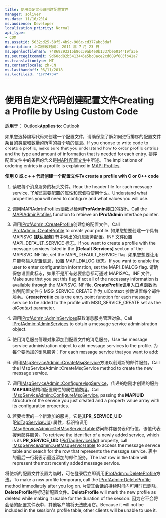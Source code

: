 ```yaml
---
title: 使用自定义代码创建配置文件
manager: soliver
ms.date: 11/16/2014
ms.audience: Developer
localization_priority: Normal
api_type:
- COM
ms.assetid: 5632cd25-58f5-4b9c-906c-cd377abc3daf
description: 上次修改时间： 2011 年 7 月 23 日
ms.openlocfilehash: 74869293215b86c69ab4e0b1337be6014419fa3e
ms.sourcegitcommit: 9d60cd82b5413446e5bc8ace2cd689f683fb41a7
ms.translationtype: MT
ms.contentlocale: zh-CN
ms.lasthandoff: 06/11/2018
ms.locfileid: "19774734"
---
```

# <a name="creating-a-profile-by-using-custom-code"></a><span data-ttu-id="b803a-103">使用自定义代码创建配置文件</span><span class="sxs-lookup"><span data-stu-id="b803a-103">Creating a Profile by Using Custom Code</span></span>

  
  
<span data-ttu-id="b803a-104">**适用于**： Outlook</span><span class="sxs-lookup"><span data-stu-id="b803a-104">**Applies to**: Outlook</span></span> 
  
<span data-ttu-id="b803a-105">如果您选择编写代码来创建一个配置文件，请确保您了解如何进行排序的配置文件条目的类型和数量的所需的每个项的信息。</span><span class="sxs-lookup"><span data-stu-id="b803a-105">If you choose to write code to create a profile, make sure that you understand how to order profile entries and the type and amount of information that is needed for each entry.</span></span> <span data-ttu-id="b803a-106">排序配置文件中的条目的含义是[MAPI 配置文件](mapi-profiles.md)中所述。</span><span class="sxs-lookup"><span data-stu-id="b803a-106">The implications of ordering entries in a profile is explained in [MAPI Profiles](mapi-profiles.md).</span></span>
  
 <span data-ttu-id="b803a-107">**使用 C 或 c + + 代码创建一个配置文件**</span><span class="sxs-lookup"><span data-stu-id="b803a-107">**To create a profile with C or C++ code**</span></span>
  
1. <span data-ttu-id="b803a-108">读取每个消息服务的标头文件。</span><span class="sxs-lookup"><span data-stu-id="b803a-108">Read the header file for each message service.</span></span> <span data-ttu-id="b803a-109">了解您需要配置的属性和您值将使用什么。</span><span class="sxs-lookup"><span data-stu-id="b803a-109">Understand what properties you will need to configure and what values you will use.</span></span>
    
2. <span data-ttu-id="b803a-110">调用[MAPIAdminProfiles](mapiadminprofiles.md)函数以检索**IProfAdmin**接口的指针。</span><span class="sxs-lookup"><span data-stu-id="b803a-110">Call the [MAPIAdminProfiles](mapiadminprofiles.md) function to retrieve an **IProfAdmin** interface pointer.</span></span> 
    
3. <span data-ttu-id="b803a-111">调用[IProfAdmin::CreateProfile](iprofadmin-createprofile.md)创建您的配置文件。</span><span class="sxs-lookup"><span data-stu-id="b803a-111">Call [IProfAdmin::CreateProfile](iprofadmin-createprofile.md) to create your profile.</span></span> <span data-ttu-id="b803a-112">如果您想要创建一个具有 MAPISVC **[默认服务]** 节中列出的消息服务配置。INF 文件设置 MAPI_DEFAULT_SERVICE 标志。</span><span class="sxs-lookup"><span data-stu-id="b803a-112">If you want to create a profile with the message services listed in the **[Default Services]** section of the MAPISVC.INF file, set the MAPI_DEFAULT_SERVICE flag.</span></span> <span data-ttu-id="b803a-113">如果您想要让用户能够输入配置信息，设置 MAPI_DIALOG 标志。</span><span class="sxs-lookup"><span data-stu-id="b803a-113">If you want to enable the user to enter configuration information, set the MAPI_DIALOG flag.</span></span> <span data-ttu-id="b803a-114">请确保您设置此标志，如果不是所有必要信息都可通过 MAPISVC。INF 文件。</span><span class="sxs-lookup"><span data-stu-id="b803a-114">Make sure that you set this flag if not all of the necessary information is available through the MAPISVC.INF file.</span></span> <span data-ttu-id="b803a-115">**CreateProfile**调用入口点函数添加到配置文件与 MSG_SERVICE_CREATE 作为_ulContext_参数设置每个邮件服务。</span><span class="sxs-lookup"><span data-stu-id="b803a-115">**CreateProfile** calls the entry point function for each message service to be added to the profile with MSG_SERVICE_CREATE set as the  _ulContext_ parameter.</span></span> 
    
4. <span data-ttu-id="b803a-116">调用[IProfAdmin::AdminServices](iprofadmin-adminservices.md)获取消息服务管理对象。</span><span class="sxs-lookup"><span data-stu-id="b803a-116">Call [IProfAdmin::AdminServices](iprofadmin-adminservices.md) to obtain a message service administration object.</span></span> 
    
5. <span data-ttu-id="b803a-117">使用消息服务管理对象添加到配置文件的消息服务。</span><span class="sxs-lookup"><span data-stu-id="b803a-117">Use the message service administration object to add message services to the profile.</span></span> <span data-ttu-id="b803a-118">为每个要添加的消息服务：</span><span class="sxs-lookup"><span data-stu-id="b803a-118">For each message service that you want to add:</span></span>
    
1. <span data-ttu-id="b803a-119">调用[IMsgServiceAdmin::CreateMsgService](imsgserviceadmin-createmsgservice.md)方法以创建新的邮件服务。</span><span class="sxs-lookup"><span data-stu-id="b803a-119">Call the [IMsgServiceAdmin::CreateMsgService](imsgserviceadmin-createmsgservice.md) method to create the new message service.</span></span> 
    
2. <span data-ttu-id="b803a-120">调用[IMsgServiceAdmin::ConfigureMsgService](imsgserviceadmin-configuremsgservice.md)，传递的您刚才创建的服务**MAPIUID**结构和配置属性的属性值数组。</span><span class="sxs-lookup"><span data-stu-id="b803a-120">Call [IMsgServiceAdmin::ConfigureMsgService](imsgserviceadmin-configuremsgservice.md), passing the **MAPIUID** structure of the service you just created and a property value array with its configuration properties.</span></span> 
    
6. <span data-ttu-id="b803a-121">若要检索的一个新添加的服务，它是其**PR_SERVICE_UID** ([PidTagServiceUid](pidtagserviceuid-canonical-property.md)) 属性，标识符调用[IMsgServiceAdmin::GetMsgServiceTable](imsgserviceadmin-getmsgservicetable.md)访问邮件服务表和行值，该值代表搜索邮件服务。</span><span class="sxs-lookup"><span data-stu-id="b803a-121">To retrieve the identifier of a newly added service, which is its **PR_SERVICE_UID** ([PidTagServiceUid](pidtagserviceuid-canonical-property.md)) property, call [IMsgServiceAdmin::GetMsgServiceTable](imsgserviceadmin-getmsgservicetable.md) to access the message service table and search for the row that represents the message service.</span></span> <span data-ttu-id="b803a-122">表中的最后一行将表示最近添加的邮件服务。</span><span class="sxs-lookup"><span data-stu-id="b803a-122">The last row in the table will represent the most recently added message service.</span></span> 
    
<span data-ttu-id="b803a-123">将使新的配置文件设置为临时，可在登录后立即调用[IProfAdmin::DeleteProfile](iprofadmin-deleteprofile.md)方法。</span><span class="sxs-lookup"><span data-stu-id="b803a-123">To make a new profile temporary, call the [IProfAdmin::DeleteProfile](iprofadmin-deleteprofile.md) method immediately after you log on.</span></span> <span data-ttu-id="b803a-124">为使其会话的持续时间内可用时已删除， **DeleteProfile**将标记新配置文件。</span><span class="sxs-lookup"><span data-stu-id="b803a-124">**DeleteProfile** will mark the new profile as deleted while making it usable for the duration of the session.</span></span> <span data-ttu-id="b803a-125">因为它不会将会话的配置文件表中，其他客户端将无法使用它。</span><span class="sxs-lookup"><span data-stu-id="b803a-125">Because it will not be included in the session's profile table, other clients will be unable to use it.</span></span> 
  

